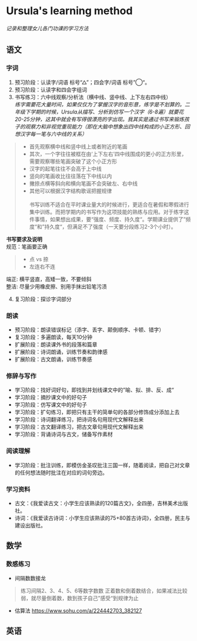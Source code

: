 # Ursula's learning method #
###### *记录和整理女儿各门功课的学习方法* #####
## 语文 ##
### 字词 ###
1. 预习阶段：认读字/词语 标号“△”；四会字/词语 标号”◯“。
2. 预习阶段：认读字和四会字组词
3. 书写练习：六中线观察/分析法（横中线、竖中线、上下左右四中线）
  *<br>练字需要花大量时间，如果仅仅为了掌握汉字的音形意，练字是不划算的。二年级下学期的时候，Ursula从描写、分析到仿写一个汉字（6-8遍）就要花20-25分钟，这其中就会有写得很漂亮的字出现。我其实是通过书写来锻炼孩子的观察力和非视觉重现能力（即在大脑中想象出四中线构成的小正方形、回想汉字每一笔与六中线的关系）*
  >- 首先观察横中线和竖中线上或者附近的笔画
  >- 其次，一个字往往被框在由‘上下左右’四中线围成的更小的正方形里，需要观察哪些笔画突破了这个小正方形
  >- 汉字的起笔往往不会高于上中线
  >- 竖向的笔画收比往往落在下中线以内
  >- 撇捺点横等斜向和横向笔画不会突破左、右中线
  >- 其他可以根据汉字结构歌谣把握规律  
  <br>书写训练不适合在平时课业量大的时候进行，更适合在暑假和寒假进行集中训练。而把学期内的书写作为这项技能的熟练与应用。对于练字这件事情，如果想出成果，要“强度、频度、持久度“。学期课业提供了”频度“和”持久度“，但满足不了强度（一天要分段练习2-3个小时）。

**书写要求及说明**  
规范：笔画要正确
>- 点 vs 捺
>- 左连右不连  

端正: 横平竖直，高矮一致，不要倾斜  
整洁: 尽量少用橡皮擦、别用手抹出铅笔污渍  
  
4. 复习阶段：探诊字词部分
  
### 朗读 ###
- 预习阶段：朗读错误标记（添字、丢字、颠倒顺序、卡顿、错字）
- 复习阶段：多遍朗读，每天10分钟
- 扩展阶段：朗读课外书的段落和篇章
- 扩展阶段：诗词朗诵，训练节奏和韵律感
- 扩展阶段：古文朗诵，训练节奏感

### 修辞与写作 ###
- 学习阶段：找好词好句，即找到并划线课文中的”喻、拟、排、反、成“
- 学习阶段：摘抄课文中的好句子
- 学习阶段：仿写课文中的好句子
- 学习阶段：扩句练习，即把只有主干的简单句的各部分修饰成分添加上去
- 学习阶段：诗词翻译练习，把诗词名句用现代文解释出来
- 学习阶段：古文翻译练习，把古文章句用现代文解释出来
- 学习阶段：背诵诗词与古文，储备写作素材
  
### 阅读理解 ###
- 学习阶段：批注训练，即模仿金圣叹批注三国一样，随着阅读，把自己对文章的任何想法随时批注在对应的词句旁边。
  
### 学习资料 ###
- 古文：《我爱读古文：小学生应该熟读的120篇古文》，全四册，吉林美术出版社。
- 诗词：《我爱读古诗词：小学生应该熟读的75+80首古诗词》，全四册，民主与建设出版社。


## 数学 ##
### 数感练习
- 间隔数数接龙
 > 练习间隔2、3、4、5、6等数字数数
 > 正着数和倒着数结合，如果减法比较弱，就尽量倒着数，数到孩子自己”感受“到规律为止
- 估算法 https://www.sohu.com/a/224442703_382127


## 英语 ##

